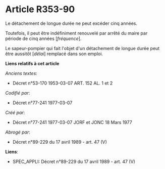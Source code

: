 # Article R353-90

Le détachement de longue durée ne peut excéder cinq années.

Toutefois, il peut être indéfiniment renouvelé par arrêté du maire par période de cinq années [*fréquence*].

Le sapeur-pompier qui fait l'objet d'un détachement de longue durée peut être aussitôt [*délai*] remplacé dans son emploi.

**Liens relatifs à cet article**

_Anciens textes_:

  - Décret n°53-170 1953-03-07 ART. 152 AL. 1 et 2

_Codifié par_:

  - Décret n°77-241 1977-03-07

_Créé par_:

  - Décret n°77-241 1977-03-07 JORF et JONC 18 Mars 1977

_Abrogé par_:

  - Décret n°89-229 du 17 avril 1989 - art. 47 (V)

**Liens**:

  - SPEC_APPLI: Décret n°89-229 du 17 avril 1989 - art. 47 (V)
